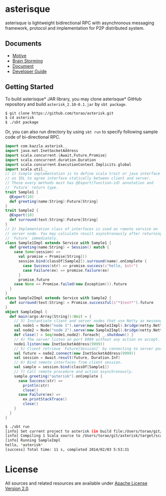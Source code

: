 # asterisque

asterisque is lightweight bidirectional RPC with asynchronous messaging framework, protocol and implementation for P2P distributed system.

## Documents

* [Motive](http://prezi.com/ia6rjvjrhe6d/asterisk-motivation/)
* [Brain Storming](http://prezi.com/ktjdnfshx8dv/asterisk-brain-storming/)
* [Document](docs/TableOfContents.md)
* [Developer Guide](docs/developerguide.md)

## Getting Started

To build asterisque\* JAR library, you may clone asterisque\* GitHub repository and build `asterisk_2.10-0.1.jar` by
`sbt package`.

```sh
$ git clone https://github.com/torao/asterisk.git
$ cd asterisk
$ ./sbt package
```

Or, you can also run directory by using `sbt run` to specify following sample code of bi-directional RPC.

```scala
import com.kazzla.asterisk._
import java.net.InetSocketAddress
import scala.concurrent.{Await,Future,Promise}
import scala.concurrent.duration.Duration
import scala.concurrent.ExecutionContext.Implicits.global
import scala.util._
// 1) Simple implementation is to define scala trait or java interface
// as IDL to agree interface statically between client and server.
// Those every methods must has @Export(function-id) annotation and
// `Future` return type.
trait Sample1 {
  @Export(10)
  def greeting(name:String):Future[String]
}
trait Sample2 {
  @Export(10)
  def surround(text:String):Future[String]
}
// 2) Implementation class of interfaces is used as remote service on
// server node. You may calculate result asynchronously after returning
// `Future` immediately.
class Sample1Impl extends Service with Sample1 {
  def greeting(name:String) = Session() match {
    case Some(session) =>
      val promise = Promise[String]()
      session.bind(classOf[Sample2]).surround(name).onComplete {
        case Success(str) => promise.success(s"hello, $str")
        case Failure(ex) => promise.failure(ex)
      }
      promise.future
    case None => Promise.failed(new Exception()).future
  }
}
class Sample2Impl extends Service with Sample2 {
  def surround(text:String) = Promise.successful(s"*$text*").future
}
object SampleImpl {
  def main(args:Array[String]):Unit = {
    // 3) Instantiate client and server nodes that use Netty as messenger bridge.
    val node1 = Node("node 1").serve(new Sample1Impl).bridge(netty.Netty).build()
    val node2 = Node("node 2").serve(new Sample2Impl).bridge(netty.Netty).build()
    def close() = Seq(node1,node2).foreach{ _.shutdown() }
    // 4) The server listen on port 9999 without any action on accept.
    node1.listen(new InetSocketAddress(9999))
    // 5) Client retrieve `Future[Session]` by connecting to server port 9999.
    val future = node2.connect(new InetSocketAddress(9999))
    val session = Await.result(future, Duration.Inf)
    // 6) Bind remote interfaces from client session.
    val sample = session.bind(classOf[Sample1])
    // 7) Call remote procedure and action asynchronously.
    sample.greeting("asterisk").onComplete {
      case Success(str) =>
        println(str)
        close()
      case Failure(ex) =>
        ex.printStackTrace()
        close()
    }
  }
}
```

```sh
$ ./sbt run
[info] Set current project to asterisk (in build file:/Users/torao/git/asterisk/)
[info] Compiling 1 Scala source to /Users/torao/git/asterisk/target/scala-2.10/classes...
[info] Running SampleImpl
hello, *asterisk*
[success] Total time: 11 s, completed 2014/02/03 5:53:31
```

License
=======
All sources and related resources are available under [Apache License Version 2.0](LICENSE).
